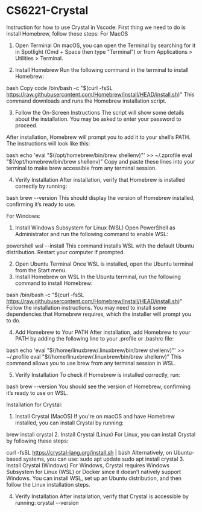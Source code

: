 # CS6221-Crystal

Instruction for how to use Crystal in Vscode:
First thing we need to do is install Homebrew, follow these steps:
For MacOS
1. Open Terminal
On macOS, you can open the Terminal by searching for it in Spotlight (Cmd + Space then type "Terminal") or from Applications > Utilities > Terminal.

2. Install Homebrew
Run the following command in the terminal to install Homebrew:

bash
Copy code
/bin/bash -c "$(curl -fsSL https://raw.githubusercontent.com/Homebrew/install/HEAD/install.sh)"
This command downloads and runs the Homebrew installation script.

3. Follow the On-Screen Instructions
The script will show some details about the installation. You may be asked to enter your password to proceed.

After installation, Homebrew will prompt you to add it to your shell’s PATH. The instructions will look like this:

bash
echo 'eval "$(/opt/homebrew/bin/brew shellenv)"' >> ~/.zprofile
eval "$(/opt/homebrew/bin/brew shellenv)"
Copy and paste these lines into your terminal to make brew accessible from any terminal session.

4. Verify Installation
After installation, verify that Homebrew is installed correctly by running:

bash
brew --version
This should display the version of Homebrew installed, confirming it’s ready to use.

For Windows:
1. Install Windows Subsystem for Linux (WSL)
Open PowerShell as Administrator and run the following command to enable WSL:

powershell
wsl --install
This command installs WSL with the default Ubuntu distribution. Restart your computer if prompted.

2. Open Ubuntu Terminal
Once WSL is installed, open the Ubuntu terminal from the Start menu.
3. Install Homebrew on WSL
In the Ubuntu terminal, run the following command to install Homebrew:

bash
/bin/bash -c "$(curl -fsSL https://raw.githubusercontent.com/Homebrew/install/HEAD/install.sh)"
Follow the installation instructions. You may need to install some dependencies that Homebrew requires, which the installer will prompt you to do.

4. Add Homebrew to Your PATH
After installation, add Homebrew to your PATH by adding the following line to your .profile or .bashrc file:

bash
echo 'eval "$(/home/linuxbrew/.linuxbrew/bin/brew shellenv)"' >> ~/.profile
eval "$(/home/linuxbrew/.linuxbrew/bin/brew shellenv)"
This command allows you to use brew from any terminal session in WSL.

5. Verify Installation
To check if Homebrew is installed correctly, run:

bash
brew --version
You should see the version of Homebrew, confirming it’s ready to use on WSL.

Installation for Crystal:
1. Install Crystal (MacOS)
If you're on macOS and have Homebrew installed, you can install Crystal by running:

brew install crystal
2. Install Crystal (Linux)
For Linux, you can install Crystal by following these steps:

curl -fsSL https://crystal-lang.org/install.sh | bash
Alternatively, on Ubuntu-based systems, you can use:
sudo apt update
sudo apt install crystal
3. Install Crystal (Windows)
For Windows, Crystal requires Windows Subsystem for Linux (WSL) or Docker since it doesn’t natively support Windows. You can install WSL, set up an Ubuntu distribution, and then follow the Linux installation steps.

4. Verify Installation
After installation, verify that Crystal is accessible by running:
crystal --version
